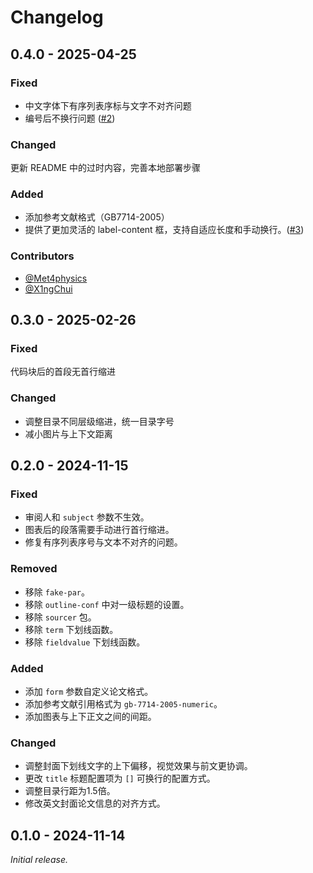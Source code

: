 # Changelog

## 0.4.0 - 2025-04-25

### Fixed

- 中文字体下有序列表序标与文字不对齐问题
- 编号后不换行问题 ([#2](https://github.com/shaneworld/HHU-Thesis-Template/pull/2))

### Changed

更新 README 中的过时内容，完善本地部署步骤

### Added

- 添加参考文献格式（GB7714-2005）
- 提供了更加灵活的 label-content 框，支持自适应长度和手动换行。([#3](https://github.com/shaneworld/HHU-Thesis-Template/pull/3))

### Contributors

- [@Met4physics](https://github.com/Met4physics)
- [@X1ngChui](https://github.com/X1ngChui)

## 0.3.0 - 2025-02-26

### Fixed

代码块后的首段无首行缩进

### Changed

- 调整目录不同层级缩进，统一目录字号
- 减小图片与上下文距离

## 0.2.0 - 2024-11-15

### Fixed

- 审阅人和 `subject` 参数不生效。
- 图表后的段落需要手动进行首行缩进。
- 修复有序列表序号与文本不对齐的问题。

### Removed

- 移除 `fake-par`。
- 移除 `outline-conf` 中对一级标题的设置。
- 移除 `sourcer` 包。
- 移除 `term` 下划线函数。
- 移除 `fieldvalue` 下划线函数。

### Added

- 添加 `form` 参数自定义论文格式。
- 添加参考文献引用格式为 `gb-7714-2005-numeric`。
- 添加图表与上下正文之间的间距。

### Changed

- 调整封面下划线文字的上下偏移，视觉效果与前文更协调。
- 更改 `title` 标题配置项为 `[]` 可换行的配置方式。
- 调整目录行距为1.5倍。
- 修改英文封面论文信息的对齐方式。


## 0.1.0 - 2024-11-14

_Initial release._

[0.1.0]: https://github.com/shaneworld/HHU-Thesis-Template/releases/tag/v0.1.0
